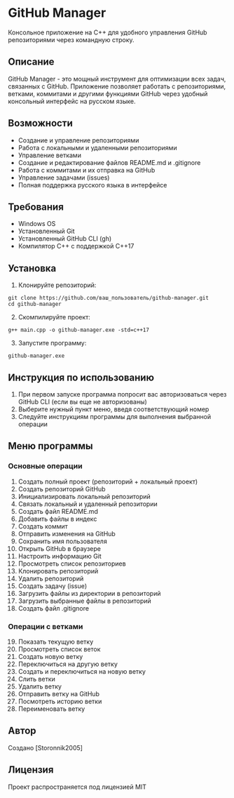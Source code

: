 # GitHub Manager

Консольное приложение на C++ для удобного управления GitHub репозиториями через командную строку.

## Описание

GitHub Manager - это мощный инструмент для оптимизации всех задач, связанных с GitHub. Приложение позволяет работать с репозиториями, ветками, коммитами и другими функциями GitHub через удобный консольный интерфейс на русском языке.

## Возможности

- Создание и управление репозиториями
- Работа с локальными и удаленными репозиториями
- Управление ветками
- Создание и редактирование файлов README.md и .gitignore
- Работа с коммитами и их отправка на GitHub
- Управление задачами (issues)
- Полная поддержка русского языка в интерфейсе

## Требования

- Windows OS
- Установленный Git
- Установленный GitHub CLI (gh)
- Компилятор C++ с поддержкой C++17

## Установка

1. Клонируйте репозиторий:
```
git clone https://github.com/ваш_пользователь/github-manager.git
cd github-manager
```

2. Скомпилируйте проект:
```
g++ main.cpp -o github-manager.exe -std=c++17
```

3. Запустите программу:
```
github-manager.exe
```

## Инструкция по использованию

1. При первом запуске программа попросит вас авторизоваться через GitHub CLI (если вы еще не авторизованы)
2. Выберите нужный пункт меню, введя соответствующий номер
3. Следуйте инструкциям программы для выполнения выбранной операции

## Меню программы

### Основные операции
1. Создать полный проект (репозиторий + локальный проект)
2. Создать репозиторий GitHub
3. Инициализировать локальный репозиторий
4. Связать локальный и удаленный репозитории
5. Создать файл README.md
6. Добавить файлы в индекс
7. Создать коммит
8. Отправить изменения на GitHub
9. Сохранить имя пользователя
10. Открыть GitHub в браузере
11. Настроить информацию Git
12. Просмотреть список репозиториев
13. Клонировать репозиторий
14. Удалить репозиторий
15. Создать задачу (issue)
16. Загрузить файлы из директории в репозиторий
17. Загрузить выбранные файлы в репозиторий
18. Создать файл .gitignore

### Операции с ветками
19. Показать текущую ветку
20. Просмотреть список веток
21. Создать новую ветку
22. Переключиться на другую ветку
23. Создать и переключиться на новую ветку
24. Слить ветки
25. Удалить ветку
26. Отправить ветку на GitHub
27. Посмотреть историю ветки
28. Переименовать ветку

## Автор

Создано [Storonnik2005]

## Лицензия

Проект распространяется под лицензией MIT 
